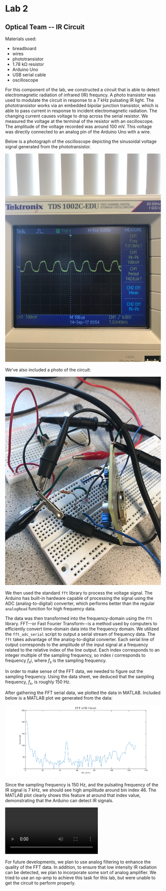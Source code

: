 # Lab 2

## Optical Team -- IR Circuit

Materials used:

- breadboard
- wires
- phototransistor
- 1.78 kΩ resistor
- Arduino Uno
- USB serial cable
- oscilloscope

For this component of the lab, we constructed a circuit that is able to detect electromagnetic radiation of infrared (IR) frequncy. A photo transistor was used to modulate the circuit in response to a 7 kHz pulsating IR light. The phototransistor works via an embedded bipolar junction transistor, which is able to pass current in response to incident electromagnetic radiation. The changing current causes voltage to drop across the serial resistor. We measured the voltage at the terminal of the resistor with an oscilloscope. The amplitude of the voltage recorded was around 100 mV. This voltage was directly connected to an analog pin of the Arduino Uno with a wire.

Below is a photograph of the oscilloscope depicting the sinusoidal voltage signal generated from the phototransistor. 

![](./resources/lab2irscope.jpg)

We've also included a photo of the circuit:

![](./resources/lab2ircircuit.jpg)


We then used the standard `fft` library to process the voltage signal. The Arduino has built-in hardware capable of processing the signal using the ADC (analog-to-digital) converter, which performs better than the regular `analogRead` function for high frequency data.

The data was then transformed into the frequency-domain using the `fft` library. FFT--or Fast Fourier Transform--is a method used by computers to efficiently convert time-domain data into the frequency domain. We utilized the `fft_adc_serial` script to output a serial stream of frequency data. The `fft` takes advantage of the analog-to-digital converter. Each serial line of output corresponds to the amplitude of the input signal at a frequency related to the relative index of the line output. Each index corresponds to an integer multiple of the sampling frequency, so index *i* corresponds to frequency *f<sub>s</sub>i*, where *f<sub>s</sub>* is the sampling frequency. 

In order to make sense of the FFT data, we needed to figure out the sampling frequency. Using the data sheet, we deduced that the sampling frequency, *f<sub>s</sub>*, is roughly 150 Hz. 

After gathering the FFT serial data, we plotted the data in MATLAB. Included below is a MATLAB plot we generated from the data:

![](./resources/fftir.png)

Since the sampling frequency is 150 Hz, and the pulsating frequency of the IR signal is  7 kHz, we should see high ampilitude around bin index 46. The MATLAB plot clearly shows this feature at around that index value, demonstrating that the Arduino can detect IR signals.

![](./resources/IMG_0918.MOV)

For future developments, we plan to use analog filtering to enhance the quality of the FFT data. In addition, to ensure that low intensity IR radiation can be detected, we plan to incorporate some sort of analog amplifier. We tried to use an op-amp to achieve this task for this lab, but were unable to get the circuit to perform properly. 

